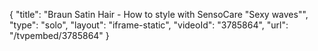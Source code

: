 {
    "title": "Braun Satin Hair - How to style with SensoCare \"Sexy waves\"",
    "type": "solo",
    "layout": "iframe-static",
    "videoId": "3785864",
    "url": "\/tvpembed\/3785864"
}